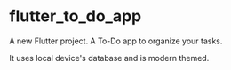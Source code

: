 # flutter_to_do_app

A new Flutter project. A To-Do app to organize your tasks.

It uses local device's database and is modern themed.

